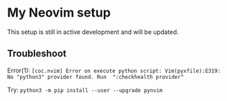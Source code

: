 # My Neovim setup

This setup is still in active development and will be updated.

## Troubleshoot

Error(1): `[coc.nvim] Error on execute python script: Vim(pyxfile):E319:
           No "python3" provider found. Run  ":checkhealth provider"`

Try: `python3 -m pip install --user --upgrade pynvim`
